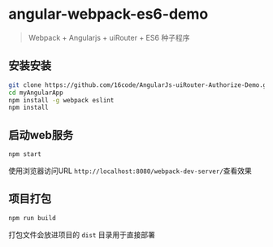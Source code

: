 # angular-webpack-es6-demo
> Webpack + Angularjs + uiRouter + ES6 种子程序

## 安装安装

```bash
git clone https://github.com/16code/AngularJs-uiRouter-Authorize-Demo.git myAngularApp
cd myAngularApp
npm install -g webpack eslint
npm install
```

## 启动web服务
```bash
npm start
```
使用浏览器访问URL `http://localhost:8080/webpack-dev-server/`查看效果

## 项目打包
```bash
npm run build
```
打包文件会放进项目的 `dist` 目录用于直接部署
